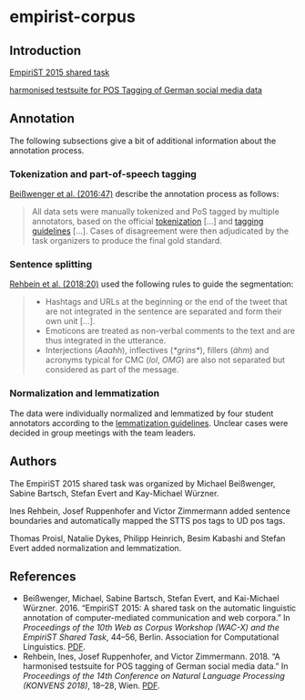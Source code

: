 # empirist-corpus

## Introduction

[EmpiriST 2015 shared task](https://sites.google.com/site/empirist2015/)

[harmonised testsuite for POS Tagging of German social media data](https://www.cl.uni-heidelberg.de/~rehbein/tweeDe.mhtml)

## Annotation

The following subsections give a bit of additional information about
the annotation process.

### Tokenization and part-of-speech tagging

[Beißwenger et al.
(2016:47)](https://www.aclweb.org/anthology/W16-2606) describe the
annotation process as follows:

> All data sets were manually tokenized and PoS tagged by multiple
> annotators, based on the official
> [tokenization](doc/EmpiriST_Guideline-Tokenisierung.pdf) […] and
> [tagging](doc/EmpiriST_Guideline-PoS.pdf)
> [guidelines](doc/EmpiriST_Guideline-Ergaenzungsdokument.pdf) […].
> Cases of disagreement were then adjudicated by the task organizers to
> produce the final gold standard.

### Sentence splitting

[Rehbein et al.
(2018:20)](https://www.oeaw.ac.at/fileadmin/subsites/academiaecorpora/PDF/konvens18_03.pdf)
used the following rules to guide the segmentation:

> * Hashtags and URLs at the beginning or the end of the tweet that
>   are not integrated in the sentence are separated and form their
>   own unit […].
> * Emoticons are treated as non-verbal comments to the text and are
>   thus integrated in the utterance.
> * Interjections (*Aaahh*), inflectives (*\*grins\**), fillers (*ähm*)
>   and acronyms typical for CMC (*lol*, *OMG*) are also not separated
>   but considered as part of the message.

### Normalization and lemmatization

The data were individually normalized and lemmatized by four student
annotators according to the [lemmatization
guidelines](doc/Lemmatisierungsrichtlinien.pdf). Unclear cases were
decided in group meetings with the team leaders.

## Authors

The EmpiriST 2015 shared task was organized by Michael Beißwenger,
Sabine Bartsch, Stefan Evert and Kay-Michael Würzner.

Ines Rehbein, Josef Ruppenhofer and Victor Zimmermann added sentence
boundaries and automatically mapped the STTS pos tags to UD pos tags.

Thomas Proisl, Natalie Dykes, Philipp Heinrich, Besim Kabashi and
Stefan Evert added normalization and lemmatization.

## References

  * Beißwenger, Michael, Sabine Bartsch, Stefan Evert, and Kai-Michael
    Würzner. 2016. “EmpiriST 2015: A shared task on the automatic
    linguistic annotation of computer-mediated communication and web
    corpora.” In *Proceedings of the 10th Web as Corpus Workshop
    (WAC-X) and the EmpiriST Shared Task*, 44–56, Berlin. Association
    for Computational Linguistics.
    [PDF](https://www.aclweb.org/anthology/W16-2606).
  * Rehbein, Ines, Josef Ruppenhofer, and Victor Zimmermann. 2018. “A
    harmonised testsuite for POS tagging of German social media data.”
    In *Proceedings of the 14th Conference on Natural Language
    Processing (KONVENS 2018)*, 18–28, Wien.
    [PDF](https://www.oeaw.ac.at/fileadmin/subsites/academiaecorpora/PDF/konvens18_03.pdf).
